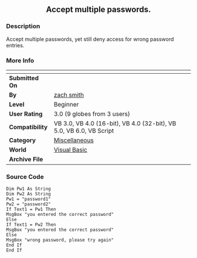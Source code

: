 ﻿<div align="center">

## Accept multiple passwords\.


</div>

### Description

Accept multiple passwords, yet still deny access for wrong password entries.
 
### More Info
 


<span>             |<span>
---                |---
**Submitted On**   |
**By**             |[zach smith](https://github.com/Planet-Source-Code/PSCIndex/blob/master/ByAuthor/zach-smith.md)
**Level**          |Beginner
**User Rating**    |3.0 (9 globes from 3 users)
**Compatibility**  |VB 3\.0, VB 4\.0 \(16\-bit\), VB 4\.0 \(32\-bit\), VB 5\.0, VB 6\.0, VB Script
**Category**       |[Miscellaneous](https://github.com/Planet-Source-Code/PSCIndex/blob/master/ByCategory/miscellaneous__1-1.md)
**World**          |[Visual Basic](https://github.com/Planet-Source-Code/PSCIndex/blob/master/ByWorld/visual-basic.md)
**Archive File**   |[](https://github.com/Planet-Source-Code/zach-smith-accept-multiple-passwords__1-12521/archive/master.zip)





### Source Code

```
Dim Pw1 As String
Dim Pw2 As String
Pw1 = "password1"
Pw2 = "password2"
If Text1 = Pw1 Then
MsgBox "you entered the correct password"
Else
If Text1 = Pw2 Then
MsgBox "you entered the correct password"
Else
MsgBox "wrong password, please try again"
End If
End If
```

